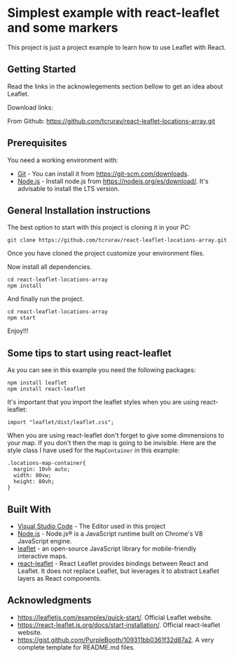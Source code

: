 # Simplest example with react-leaflet and some markers

This project is just a project example to learn how to use Leaflet with React.

## Getting Started

Read the links in the acknowlegements section bellow to get an idea about Leaflet.

Download links:

From Github: https://github.com/tcrurav/react-leaflet-locations-array.git

## Prerequisites

You need a working environment with:
* [Git](https://git-scm.com) - You can install it from https://git-scm.com/downloads.
* [Node.js](https://nodejs.org) - Install node.js from https://nodejs.org/es/download/. It's advisable to install the LTS version.

## General Installation instructions

The best option to start with this project is cloning it in your PC:

```
git clone https://github.com/tcrurav/react-leaflet-locations-array.git
```

Once you have cloned the project customize your environment files.

Now install all dependencies.

```
cd react-leaflet-locations-array
npm install
```

And finally run the project.

```
cd react-leaflet-locations-array
npm start
```

Enjoy!!!

## Some tips to start using react-leaflet

As you can see in this example you need the following packages:
```
npm install leaflet
npm install react-leaflet
```

It's important that you import the leaflet styles when you are using react-leaflet:
```
import "leaflet/dist/leaflet.css";
```

When you are using react-leaflet don't forget to give some dimmensions to your map. If you don't then the map is going to be invisible. Here are the style class I have used for the `MapContainer` in this example:
```
.locations-map-container{
  margin: 10vh auto;
  width: 80vw;
  height: 80vh;
}
```

## Built With

* [Visual Studio Code](https://code.visualstudio.com/) - The Editor used in this project
* [Node.js](https://nodejs.org/) - Node.js® is a JavaScript runtime built on Chrome's V8 JavaScript engine.
* [leaflet](https://react-leaflet.js.org/docs/start-introduction/) - an open-source JavaScript library
for mobile-friendly interactive maps.
* [react-leaflet](https://react-leaflet.js.org/docs/start-introduction/) - React Leaflet provides bindings between React and Leaflet. It does not replace Leaflet, but leverages it to abstract Leaflet layers as React components.

## Acknowledgments

* https://leafletjs.com/examples/quick-start/. Official Leaflet website.
* https://react-leaflet.js.org/docs/start-installation/. Official react-leaflet website.
* https://gist.github.com/PurpleBooth/109311bb0361f32d87a2. A very complete template for README.md files.
